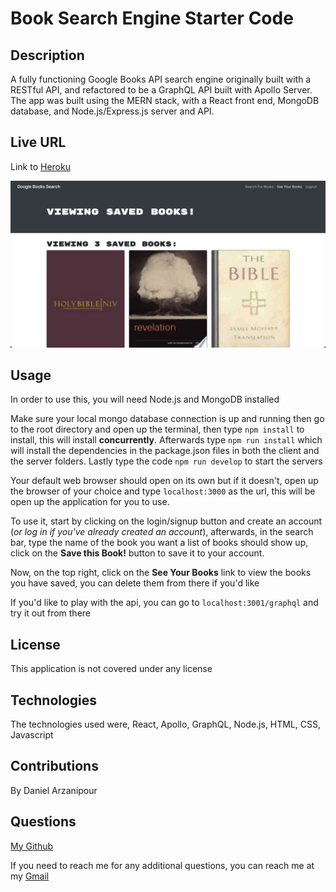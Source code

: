 # Book Search Engine Starter Code

## Description

A fully functioning Google Books API search engine originally built with a RESTful API, and refactored to be a GraphQL API built with Apollo Server. The app was built using the MERN stack, with a React front end, MongoDB database, and Node.js/Express.js server and API.

## Live URL

Link to [Heroku](https://morning-gorge-83743.herokuapp.com/)

![book-finder-screenshot](./images/screenShot.png)

## Usage

In order to use this, you will need Node.js and MongoDB installed

Make sure your local mongo database connection is up and running then go to the root directory and open up the terminal, then type `npm install` to install, this will install **concurrently**. Afterwards type `npm run install` which will install the dependencies in the package.json files in both the client and the server folders. Lastly type the code `npm run develop` to start the servers

Your default web browser should open on its own but if it doesn't, open up the browser of your choice and type `localhost:3000` as the url, this will be open up the application for you to use.

To use it, start by clicking on the login/signup button and create an account (_or log in if you've already created an account_), afterwards, in the search bar, type the name of the book you want a list of books should show up, click on the **Save this Book!** button to save it to your account.

Now, on the top right, click on the **See Your Books** link to view the books you have saved, you can delete them from there if you'd like

If you'd like to play with the api, you can go to `localhost:3001/graphql` and try it out from there

## License

This application is not covered under any license

## Technologies

The technologies used were, React, Apollo, GraphQL, Node.js, HTML, CSS, Javascript

## Contributions

By Daniel Arzanipour

## Questions

[My Github](https://github.com/DanielArzani)

If you need to reach me for any additional questions, you can reach me at my [Gmail](mailto:daniel.arzanipour@gmail.com)
